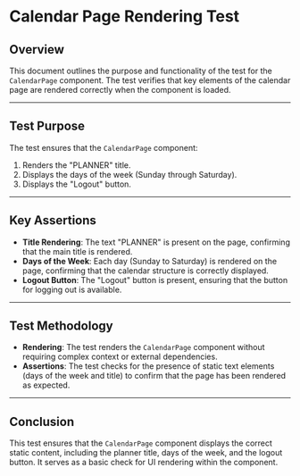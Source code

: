 # Calendar Page Rendering Test

## Overview
This document outlines the purpose and functionality of the test for the `CalendarPage` component. The test verifies that key elements of the calendar page are rendered correctly when the component is loaded.

---

## Test Purpose
The test ensures that the `CalendarPage` component:
1. Renders the "PLANNER" title.
2. Displays the days of the week (Sunday through Saturday).
3. Displays the "Logout" button.

---

## Key Assertions
- **Title Rendering**: The text "PLANNER" is present on the page, confirming that the main title is rendered.
- **Days of the Week**: Each day (Sunday to Saturday) is rendered on the page, confirming that the calendar structure is correctly displayed.
- **Logout Button**: The "Logout" button is present, ensuring that the button for logging out is available.

---

## Test Methodology
- **Rendering**: The test renders the `CalendarPage` component without requiring complex context or external dependencies.
- **Assertions**: The test checks for the presence of static text elements (days of the week and title) to confirm that the page has been rendered as expected.

---

## Conclusion
This test ensures that the `CalendarPage` component displays the correct static content, including the planner title, days of the week, and the logout button. It serves as a basic check for UI rendering within the component.
